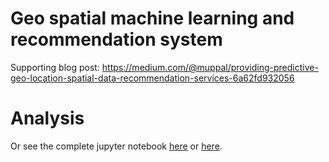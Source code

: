 # Geo spatial machine learning and recommendation system

Supporting blog post: https://medium.com/@muppal/providing-predictive-geo-location-spatial-data-recommendation-services-6a62fd932056

# Analysis

Or see the complete jupyter notebook [here]( http://nbviewer.jupyter.org/github/modqhx/geolocation_ml_Analysis/blob/master/Recommendation_Spatial_ML.ipynb) or [here](https://github.com/modqhx/geolocation_ml_Analysis/blob/master/Recommendation_Spatial_ML.ipynb). 

